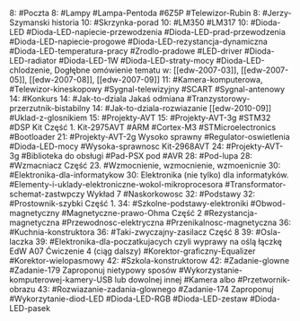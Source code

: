 8: #Poczta 
	8: #Lampy #Lampa-Pentoda #6Z5P #Telewizor-Rubin
	8: #Jerzy-Szymanski historia
10: #Skrzynka-porad 
	10: #LM350 #LM317
	10: #Dioda-LED #Dioda-LED-napiecie-przewodzenia #Dioda-LED-prad-przewodzenia #Dioda-LED-napiecie-progowe #Dioda-LED-rezystancja-dynamiczna #Dioda-LED-temperatura-pracy #Zrodlo-pradowe #LED-driver #Dioda-LED-radiator #Dioda-LED-1W #Dioda-LED-straty-mocy #Dioda-LED-chlodzenie, Dogłębne omówienie tematu w:  [[edw-2007-03]],  [[edw-2007-05]],  [[edw-2007-08]],  [[edw-2007-09]]
11: #Kamera-komputerowa, #Telewizor-kineskopowy #Sygnal-telewizyjny #SCART #Sygnal-antenowy
14: #Konkurs 
	14: #Jak-to-dziala Jakaś odmiana #Tranzystorowy-przerzutnik-bistabilny
	14: #Jak-to-dziala-rozwiazanie [[edw-2010-09]] #Uklad-z-glosnikiem
15: #Projekty-AVT 
	15: #Projekty-AVT-3g #STM32 #DSP Kit Część 1. Kit-2975AVT #ARM #Cortex-M3 #STMicroelectronics #Bootloader
	21: #Projekty-AVT-2g Wysoko sprawny #Regulator-oswietlenia #Dioda-LED-mocy #Wysoka-sprawnosc Kit-2968AVT
	24: #Projekty-AVT-3g #Biblioteka do obsługi #Pad-PSX pod #AVR 
28: #Pod-lupa 
	28: #Wzmacniacz Część 23. #Wzmocnienie, wzmocnienie, wzmoenicnie
30: #Elektronika-dla-informatykow 
	30: Elektronika (nie tylko) dla informatyków. #Elementy-i-uklady-elektroniczne-wokol-mikroprocesora #Transformator-schemat-zastwpczy Wykład 7 #Naskorkowosc 
32: #Podstawy 
	32: #Prostownik-szybki Część 1.
	34: #Szkolne-podstawy-elektroniki #Obwod-magnetyczny #Magnetyczne-prawo-Ohma Część 2 #Rezystancja-magnetyczna #Przewodnosc-elektryczna #Przenikalnosc-magnetyczna
36: #Kuchnia-konstruktora 
	36: #Taki-zwyczajny-zasilacz Część 8
39: #Osla-laczka 
	39: #Elektronika-dla-poczatkujacych czyli wyprawy na oślą łączkę EdW A07 Ćwiczenie 4 (ciąg dalszy) #Korektor-graficzny-Equalizer #Korektor-wielopasmowy 
42: #Szkola-konstruktorow 
	42: #Zadanie-glowne #Zadanie-179 Zaproponuj nietypowy sposów #Wykorzystanie-komputerowej-kamery-USB lub dowolnej innej #Kamera albo #Przetwornik-obrazu
	43: #Rozwiazanie-zadania-glownego #Zadanie-174 Zaproponuj #Wykorzytanie-diod-LED #Dioda-LED-RGB #Dioda-LED-zestaw #Dioda-LED-pasek
	
	